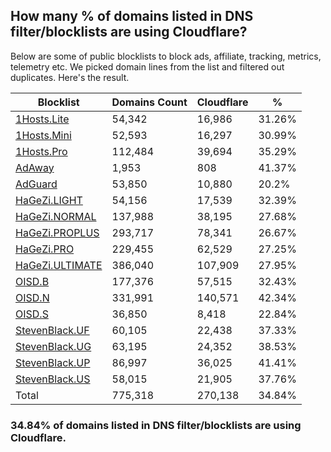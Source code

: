 ## How many % of domains listed in DNS filter/blocklists are using Cloudflare?


Below are some of public blocklists to block ads, affiliate, tracking, metrics, telemetry etc.
We picked domain lines from the list and filtered out duplicates.
Here's the result.


| Blocklist | Domains Count | Cloudflare | % |
| --- | --- | --- | --- |
| [1Hosts.Lite](https://raw.githubusercontent.com/badmojr/1Hosts/master/Lite/hosts.win) | 54,342 | 16,986 | 31.26% |
| [1Hosts.Mini](https://raw.githubusercontent.com/badmojr/1Hosts/master/mini/hosts.win) | 52,593 | 16,297 | 30.99% |
| [1Hosts.Pro](https://raw.githubusercontent.com/badmojr/1Hosts/master/Pro/hosts.win) | 112,484 | 39,694 | 35.29% |
| [AdAway](https://raw.githubusercontent.com/AdAway/adaway.github.io/master/hosts.txt) | 1,953 | 808 | 41.37% |
| [AdGuard](https://adguardteam.github.io/AdGuardSDNSFilter/Filters/filter.txt) | 53,850 | 10,880 | 20.2% |
| [HaGeZi.LIGHT](https://raw.githubusercontent.com/hagezi/dns-blocklists/main/hosts/light.txt) | 54,156 | 17,539 | 32.39% |
| [HaGeZi.NORMAL](https://raw.githubusercontent.com/hagezi/dns-blocklists/main/hosts/multi.txt) | 137,988 | 38,195 | 27.68% |
| [HaGeZi.PROPLUS](https://raw.githubusercontent.com/hagezi/dns-blocklists/main/hosts/pro.plus.txt) | 293,717 | 78,341 | 26.67% |
| [HaGeZi.PRO](https://raw.githubusercontent.com/hagezi/dns-blocklists/main/hosts/pro.txt) | 229,455 | 62,529 | 27.25% |
| [HaGeZi.ULTIMATE](https://raw.githubusercontent.com/hagezi/dns-blocklists/main/hosts/ultimate.txt) | 386,040 | 107,909 | 27.95% |
| [OISD.B](https://big.oisd.nl/dnsmasq) | 177,376 | 57,515 | 32.43% |
| [OISD.N](https://nsfw.oisd.nl/dnsmasq) | 331,991 | 140,571 | 42.34% |
| [OISD.S](https://small.oisd.nl/dnsmasq) | 36,850 | 8,418 | 22.84% |
| [StevenBlack.UF](https://raw.githubusercontent.com/StevenBlack/hosts/master/alternates/fakenews/hosts) | 60,105 | 22,438 | 37.33% |
| [StevenBlack.UG](https://raw.githubusercontent.com/StevenBlack/hosts/master/alternates/gambling/hosts) | 63,195 | 24,352 | 38.53% |
| [StevenBlack.UP](https://raw.githubusercontent.com/StevenBlack/hosts/master/alternates/porn/hosts) | 86,997 | 36,025 | 41.41% |
| [StevenBlack.US](https://raw.githubusercontent.com/StevenBlack/hosts/master/alternates/social/hosts) | 58,015 | 21,905 | 37.76% |
| Total | 775,318 | 270,138 | 34.84% |


### 34.84% of domains listed in DNS filter/blocklists are using Cloudflare.